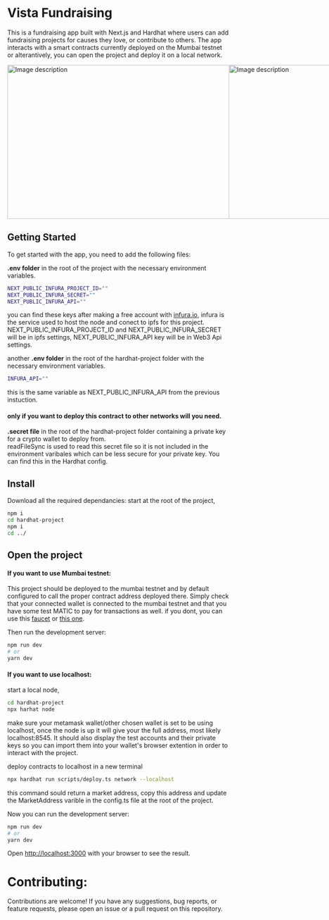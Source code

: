 # Vista Fundraising
This is a fundraising app built with Next.js and Hardhat where users can add fundraising projects for causes they love, or contribute to others. The app interacts with a smart contracts currently deployed on the Mumbai testnet or alterantively, you can open the project and deploy it on a local network.

<div style="display: flex; flex-direction: row;">
  <img src="https://user-images.githubusercontent.com/110689119/237010708-9a9b29ab-47c4-44c9-880c-5f2ea03b69d0.png" alt="Image description" width="560" height="350">
  <img src="https://user-images.githubusercontent.com/110689119/237007578-d8bf2423-d89e-4d63-bce4-31301c62d2dc.png" alt="Image description" width="560" height="350">
  <img src="https://user-images.githubusercontent.com/110689119/237008139-c9978dcc-4b3b-4eb7-80c9-9da73c55be1e.png" alt="Image description" width="560" height="350">
  <img src="https://user-images.githubusercontent.com/110689119/237008208-02a7e89a-1a14-4726-b4c4-4088f78521d1.png" alt="Image description" width="560" height="350">
  <img src="https://user-images.githubusercontent.com/110689119/237008451-5321aa6e-fe58-4586-b94f-f0f1e70ebf21.png" alt="Image description" width="560" height="350">
</div>

## Getting Started
To get started with the app, you need to add the following files:

**.env folder** in the root of the project with the necessary environment variables.
```bash
NEXT_PUBLIC_INFURA_PROJECT_ID=""
NEXT_PUBLIC_INFURA_SECRET=""
NEXT_PUBLIC_INFURA_API=""
```
you can find these keys after making a free account with [infura.io](https://www.infura.io/), infura is the service used to host the node and conect to ipfs for this project. NEXT_PUBLIC_INFURA_PROJECT_ID and NEXT_PUBLIC_INFURA_SECRET will be in ipfs settings, NEXT_PUBLIC_INFURA_API key will be in Web3 Api settings.

another **.env folder** in the root of the hardhat-project folder with the necessary environment variables.
```bash
INFURA_API=""
```
this is the same variable as NEXT_PUBLIC_INFURA_API from the previous instuction.

#### only if you want to deploy this contract to other networks will you need.
**.secret file** in the root of the hardhat-project folder containing a private key for a crypto wallet to deploy from. <br/>
readFileSync is used to read this secret file so it is not included in the environment varibales which can be less secure for your private key. You can find this in the Hardhat config.

## Install
Download all the required dependancies:
start at the root of the project,
```bash
npm i
cd hardhat-project
npm i
cd ../
```

## Open the project
#### If you want to use Mumbai testnet:
This project should be deployed to the mumbai testnet and by default configured to call the proper contract address deployed there. Simply check that your connected wallet is connected to the mumbai testnet and that you have some test MATIC to pay for transactions as well. if you dont, you can use this [faucet](https://faucet.polygon.technology/) or [this one](https://mumbaifaucet.com/). 

Then run the development server:
```bash
npm run dev
# or
yarn dev
```

#### If you want to use localhost:
start a local node,
```bash
cd hardhat-project
npx harhat node
```
make sure your metamask wallet/other chosen wallet is set to be using localhost, once the node is up it will give your the full address, most likely localhost:8545. It should also display the test accounts and their private keys so you can import them into your wallet's browser extention in order to interact with the project.

deploy contracts to localhost in a new terminal
```bash
npx hardhat run scripts/deploy.ts network --localhost
```
this command sould return a market address, copy this address and update the MarketAddress varible in the config.ts file at the root of the project.

Now you can run the development server:
```bash
npm run dev
# or
yarn dev
```
Open [http://localhost:3000](http://localhost:3000) with your browser to see the result.

# Contributing:
Contributions are welcome! If you have any suggestions, bug reports, or feature requests, please open an issue or a pull request on this repository.








